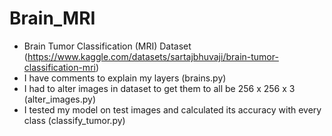 # Brain_MRI

- Brain Tumor Classification (MRI) Dataset (https://www.kaggle.com/datasets/sartajbhuvaji/brain-tumor-classification-mri)
- I have comments to explain my layers (brains.py)
- I had to alter images in dataset to get them to all be 256 x 256 x 3 (alter_images.py)
- I tested my model on test images and calculated its accuracy with every class (classify_tumor.py)
